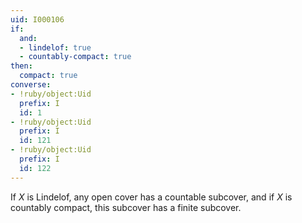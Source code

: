 ```yaml
---
uid: I000106
if:
  and:
  - lindelof: true
  - countably-compact: true
then:
  compact: true
converse:
- !ruby/object:Uid
  prefix: I
  id: 1
- !ruby/object:Uid
  prefix: I
  id: 121
- !ruby/object:Uid
  prefix: I
  id: 122
---
```

If $X$ is Lindelof, any open cover has a countable subcover, and if $X$ is countably compact, this subcover has a finite subcover.

